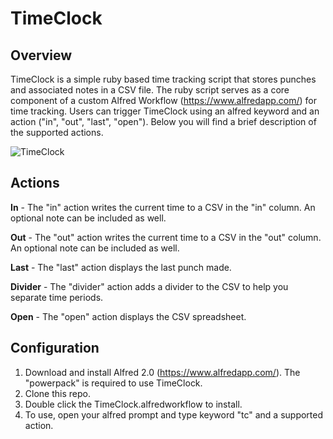 # TimeClock

## Overview
TimeClock is a simple ruby based time tracking script that stores punches and associated notes in a CSV file. The ruby script serves as a core component of a custom Alfred Workflow (https://www.alfredapp.com/) for time tracking. Users can trigger TimeClock using an alfred keyword and an action ("in", "out", "last", "open"). Below you will find a brief description of the supported actions.

![TimeClock](https://cloud.githubusercontent.com/assets/4949247/17075527/954c7634-504a-11e6-98d5-4d1a4c63d55a.gif)


## Actions

**In** - The "in" action writes the current time to a CSV in the "in" column. An optional note can be included as well.

**Out** - The "out" action writes the current time to a CSV in the "out" column. An optional note can be included as well.

**Last** - The "last" action displays the last punch made.

**Divider** - The "divider" action adds a divider to the CSV to help you separate time periods.

**Open** - The "open" action displays the CSV spreadsheet.

## Configuration

1. Download and install Alfred 2.0 (https://www.alfredapp.com/). The "powerpack" is required to use TimeClock.
2. Clone this repo.
3. Double click the TimeClock.alfredworkflow to install.
4. To use, open your alfred prompt and type keyword "tc" and a supported action.


